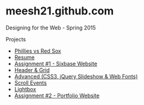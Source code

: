 # meesh21.github.com

Designing for the Web - Spring 2015

Projects
* [Phillies vs Red Sox](http://meesh21.github.com/Phillies "Phillies vs. Red Sox")
* [Resume](http://meesh21.github.com/Resume "Resume")
* [Assignment #1 - Sixbase Website](http://meesh21.github.com/assignment1 "Assignment 1")
* [Header & Grid](http://meesh21.github.com/header-grid "Header & Grid")
* [Advanced (CSS3, jQuery Slideshow  & Web Fonts)](http://meesh21.github.com/advanced "Advanced")
* [Scroll Events](http://meesh21.github.com/scrollit "Scroll Events")
* [Lightbox](http://meesh21.github.com/lightbox "Lightbox")
* [Assignment #2 - Portfolio Website](http://meesh21.github.com/assignment2 "Assignment 2")

